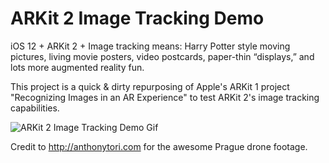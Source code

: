 # ARKit 2 Image Tracking Demo
iOS 12 + ARKit 2 + Image tracking means: Harry Potter style moving pictures, living movie posters, video postcards, paper-thin “displays,” and lots more augmented reality fun.

This project is a quick & dirty repurposing of Apple's ARKit 1 project "Recognizing Images in an AR Experience" to test ARKit 2's image tracking capabilities.

![ARKit 2 Image Tracking Demo Gif](https://github.com/robomex/ARKit-2-Image-Tracking-Demo/blob/master/ARKit-2-Tracked-Images-Demo.gif)

Credit to http://anthonytori.com  for the awesome Prague drone footage.
